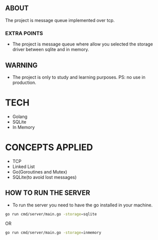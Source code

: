 ## ABOUT

The project is message queue implemented over tcp.

### EXTRA POINTS

- The project is message queue where allow you selected the storage driver between sqlite and in memory.

## WARNING

- The project is only to study and learning purposes. PS: no use in production.


# TECH

- Golang
- SQLite
- In Memory


# CONCEPTS APPLIED

- TCP
- Linked List
- Go(Goroutines and Mutex)
- SQLite(to avoid lost messages)


## HOW TO RUN THE SERVER

- To run the server you need to have the go installed in your machine.
```bash
go run cmd/server/main.go -storage=sqlite
```
OR
```bash
go run cmd/server/main.go -storage=inmemory
```




